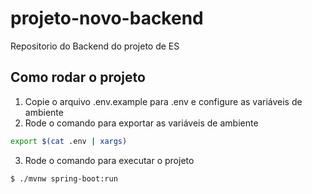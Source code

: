 # projeto-novo-backend

Repositorio do Backend do projeto de ES

## Como rodar o projeto

1. Copie o arquivo .env.example para .env e configure as variáveis de ambiente
2. Rode o comando para exportar as variáveis de ambiente

```bash
export $(cat .env | xargs)
```

3. Rode o comando para executar o projeto

```bash
$ ./mvnw spring-boot:run
```
